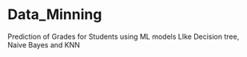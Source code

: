 # Data_Minning
Prediction of Grades for Students using ML models LIke Decision tree, Naive Bayes and KNN

